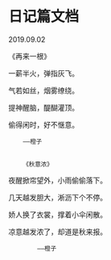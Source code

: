# 日记篇文档

2019.09.02

   《再来一根》

一薪半火，弹指灰飞。

气若如丝，烟雾缭绕。

提神醒脑，醍醐灌顶。

偷得闲时，好不惬意。

        ——橙子


        《秋意浓》

夜醒掀帘望外，小雨偷偷落下。

几天越发胆大，淅沥下个不停。

娇人换了衣裳，撑着小伞闲散。

凉意越发浓了，却道是秋来报。

            ——橙子
